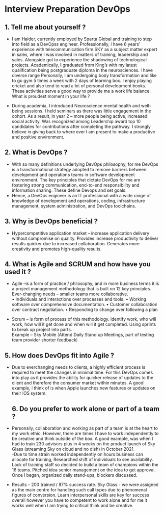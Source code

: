 #  Interview Preparation DevOps

## 1. Tell me about yourself ?
- I am Haider, currently employed by Sparta Global and training to step into field as a DevOpss engineer. Professionally, I have 6 years’ experience with telecommunication firm SKY as a subject matter expert in sales, where I was involved in matters of training, leadership and sales. Alongside got to experience the shadowing of technological projects. Academically, I graduated from King’s with my latest qualification being postgraduate diploma in the neurosciences. I have diverse range 
Personally, I am undergoing body transformation and like to go gym 5 times a week with 2 days of learning box. I enjoy playing cricket and also tend to read a lot of personal development books. These activities serve a good way to provide me a work life balance. 
What is proudest moment in your life ? 

- During academia, I introduced Neuroscience mental health and well-being sessions. I held seminars as there was little engagement in the cohort. As a result, in year 2 – more people being active, increased social activity. Was recognized among Leadership award top 10 candidates for contributions after completing the pathway.  I strongly believe in giving back to where ever I am present to make a productive and positive environment. 

## 2. What is DevOps ?

- With so many definitions underlying DevOps philosophy, for me DevOps is a transformational strategy adopted to remove barriers between development and operations teams in software development environment.  The key principles that dictate DevOps for me are fostering strong communication, end-to-end responsibility and information sharing. These define Devops and set goals.  
- Hence, a DevOps engineer is an IT professional with a wide range of knowledge of development and operations, coding, infrastructure management, system administration, and DevOps toolchains. 

 ## 3. Why is DevOps beneficial ? 
 - Hypercompetitive application market – increase application delivery without compromise on quality. Provides increase productivity to deliver results quicker due to increased collaboration. Generates more creativity and promotes high-quality results.  

## 4. What is Agile and SCRUM and how have you used it ? 

 
- Agile –is a form of practice / philosophy, and in more business terms it is a project management methodology that is built on 12 key principles. Ever-changing needs – smaller teams more collaborative.  
•	Individuals and interactions over processes and tools. 
•	Working software over comprehensive documentation. 
•	Customer collaboration over contract negotiation. 
•	Responding to change over following a plan 
 
- Scrum – is form of process of this methodology. Identify work, who will work, how will it get done and when will it get completed. Using sprints to break up project into parts.  
 Example – Sky Mobile (Attend Daily Stand up Meetings, part of testing team provider shorter feedback)   
 
## 5. How does DevOps fit into Agile ?   

- Due to everchanging needs to clients,  a highly efficient process is required to meet the changes in minimal time. For this DevOps comes into play as it provides the ability for quicker release of updates to the client and therefore the consumer market within minutes. A good example, I think of is when Apple launches new features or updates on their IOS system. 

 
  ## 6. Do you prefer to work alone or part of a team ? 
 
- Personally, collaboration and working as part of a team is at the heart to my work ethic. However, there are times I have to work independently to be creative and think outside of the box. A good example, was when I had to train 230 advisors plus in 4 weeks on the product launch of Sky Glass (streaming Sky on cloud and no dish) in October 2021.  
-Due to time strain worked independently on hours business can allocate for training, Researched shift of individuals to see availability. Lack of training staff so decided to build a team of champions within the 16 teams. Pitched idea senior management on the idea to get approval. Once I began, organized daily stand-ups, blockers discussed. 
- Results – 200 trained / 87% success rate. Sky Glass -  we were assigned as the main centre for handling such call types due to phenomenal figures of conversion.  Learn interpersonal skills are key for success overall however you have to competent to work alone and for me it works well when I am trying to critical think and be creative.  
